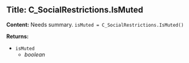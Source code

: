 ## Title: C_SocialRestrictions.IsMuted

**Content:**
Needs summary.
`isMuted = C_SocialRestrictions.IsMuted()`

**Returns:**
- `isMuted`
  - *boolean*